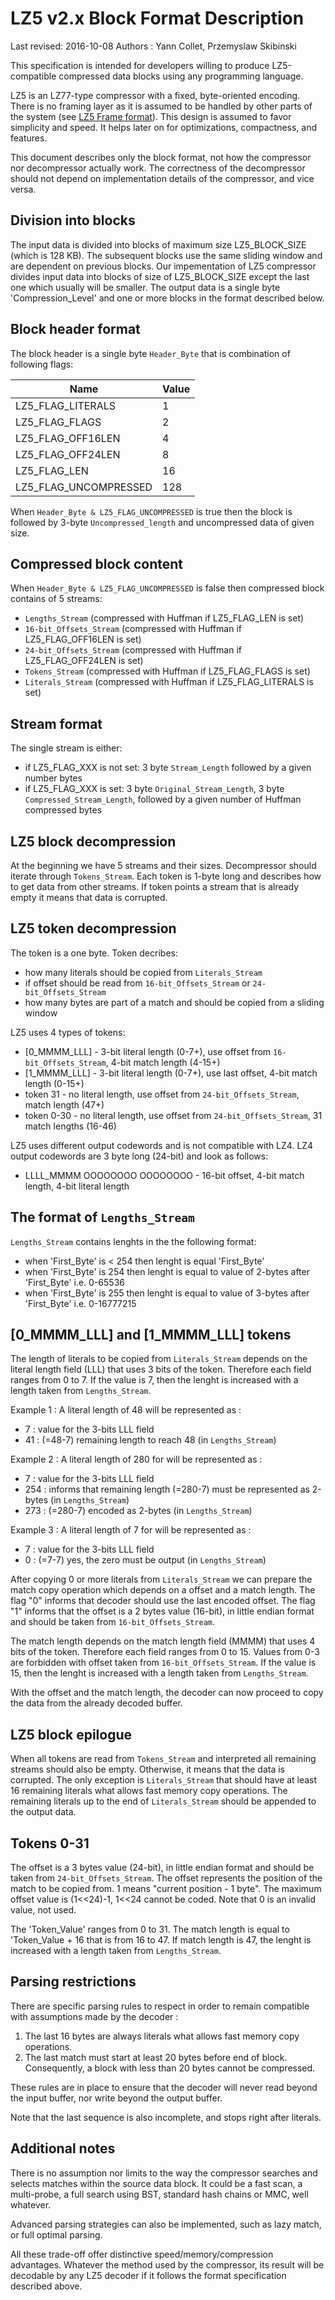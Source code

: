 LZ5 v2.x Block Format Description
============================
Last revised: 2016-10-08
Authors : Yann Collet, Przemyslaw Skibinski


This specification is intended for developers
willing to produce LZ5-compatible compressed data blocks
using any programming language.

LZ5 is an LZ77-type compressor with a fixed, byte-oriented encoding.
There is no framing layer as it is assumed to be handled by other parts of the system (see [LZ5 Frame format]).
This design is assumed to favor simplicity and speed.
It helps later on for optimizations, compactness, and features.

This document describes only the block format,
not how the compressor nor decompressor actually work.
The correctness of the decompressor should not depend
on implementation details of the compressor, and vice versa.

[LZ5 Frame format]: lz5_Frame_format.md


Division into blocks
--------------------

The input data is divided into blocks of maximum size LZ5_BLOCK_SIZE (which is 128 KB). The subsequent blocks use the same sliding window and are dependent on previous blocks.
Our impementation of LZ5 compressor divides input data into blocks of size of LZ5_BLOCK_SIZE except the last one which usually will be smaller.
The output data is a single byte 'Compression_Level' and one or more blocks in the format described below.


Block header format
-----------------------

The block header is a single byte `Header_Byte` that is combination of following flags:

| Name                | Value |
| --------------------- | --- |
| LZ5_FLAG_LITERALS     | 1   |
| LZ5_FLAG_FLAGS        | 2   |
| LZ5_FLAG_OFF16LEN     | 4   |
| LZ5_FLAG_OFF24LEN     | 8   |
| LZ5_FLAG_LEN          | 16  |
| LZ5_FLAG_UNCOMPRESSED | 128 |

When `Header_Byte & LZ5_FLAG_UNCOMPRESSED` is true then the block is followed by 3-byte `Uncompressed_length` and uncompressed data of given size.


Compressed block content
------------------------

When `Header_Byte & LZ5_FLAG_UNCOMPRESSED` is false then compressed block contains of 5 streams:
- `Lengths_Stream` (compressed with Huffman if LZ5_FLAG_LEN is set)
- `16-bit_Offsets_Stream` (compressed with Huffman if LZ5_FLAG_OFF16LEN is set)
- `24-bit_Offsets_Stream` (compressed with Huffman if LZ5_FLAG_OFF24LEN is set)
- `Tokens_Stream` (compressed with Huffman if LZ5_FLAG_FLAGS is set)
- `Literals_Stream` (compressed with Huffman if LZ5_FLAG_LITERALS is set)


Stream format
-------------
The single stream is either:
- if LZ5_FLAG_XXX is not set: 3 byte `Stream_Length` followed by a given number bytes
- if LZ5_FLAG_XXX is set: 3 byte `Original_Stream_Length`, 3 byte `Compressed_Stream_Length`, followed by a given number of Huffman compressed bytes


LZ5 block decompression
-----------------------
At the beginning we have 5 streams and their sizes.
Decompressor should iterate through `Tokens_Stream`. Each token is 1-byte long and describes how to get data from other streams. 
If token points a stream that is already empty it means that data is corrupted.


LZ5 token decompression
-----------------------
The token is a one byte. Token decribes:
- how many literals should be copied from `Literals_Stream`
- if offset should be read from `16-bit_Offsets_Stream` or `24-bit_Offsets_Stream`
- how many bytes are part of a match and should be copied from a sliding window

LZ5 uses 4 types of tokens:
- [0_MMMM_LLL] - 3-bit literal length (0-7+), use offset from `16-bit_Offsets_Stream`, 4-bit match length (4-15+)
- [1_MMMM_LLL] - 3-bit literal length (0-7+), use last offset, 4-bit match length (0-15+)
- token 31     - no literal length, use offset from `24-bit_Offsets_Stream`, match length (47+)
- token 0-30   - no literal length, use offset from `24-bit_Offsets_Stream`, 31 match lengths (16-46)

LZ5 uses different output codewords and is not compatible with LZ4. LZ4 output codewords are 3 byte long (24-bit) and look as follows:
- LLLL_MMMM OOOOOOOO OOOOOOOO - 16-bit offset, 4-bit match length, 4-bit literal length 


The format of `Lengths_Stream`
------------------------------
`Lengths_Stream` contains lenghts in the the following format:
- when 'First_Byte' is < 254 then lenght is equal 'First_Byte'
- when 'First_Byte' is 254 then lenght is equal to value of 2-bytes after 'First_Byte' i.e. 0-65536
- when 'First_Byte' is 255 then lenght is equal to value of 3-bytes after 'First_Byte' i.e. 0-16777215


[0_MMMM_LLL] and [1_MMMM_LLL] tokens
---------------------------------------
The length of literals to be copied from `Literals_Stream` depends on the literal length field (LLL) that uses 3 bits of the token.
Therefore each field ranges from 0 to 7.
If the value is 7, then the lenght is increased with a length taken from `Lengths_Stream`.

Example 1 : A literal length of 48 will be represented as :

  - 7  : value for the 3-bits LLL field
  - 41 : (=48-7) remaining length to reach 48 (in `Lengths_Stream`)

Example 2 : A literal length of 280 for will be represented as :

  - 7   : value for the 3-bits LLL field
  - 254 : informs that remaining length (=280-7) must be represented as 2-bytes (in `Lengths_Stream`)
  - 273 : (=280-7) encoded as 2-bytes (in `Lengths_Stream`)

Example 3 : A literal length of 7 for will be represented as :

  - 7  : value for the 3-bits LLL field
  - 0  : (=7-7) yes, the zero must be output (in `Lengths_Stream`)

After copying 0 or more literals from `Literals_Stream` we can prepare the match copy operation which depends on a offset and a match length.
The flag "0" informs that decoder should use the last encoded offset.
The flag "1" informs that the offset is a 2 bytes value (16-bit), in little endian format and should be taken from `16-bit_Offsets_Stream`.

The match length depends on the match length field (MMMM) that uses 4 bits of the token.
Therefore each field ranges from 0 to 15. Values from 0-3 are forbidden with offset taken from `16-bit_Offsets_Stream`.
If the value is 15, then the lenght is increased with a length taken from `Lengths_Stream`.

With the offset and the match length,
the decoder can now proceed to copy the data from the already decoded buffer.


LZ5 block epilogue
------------------
When all tokens are read from `Tokens_Stream` and interpreted all remaining streams should also be empty.
Otherwise, it means that the data is corrupted. The only exception is `Literals_Stream` that should have at least 16 remaining literals what
allows fast memory copy operations. The remaining literals up to the end of `Literals_Stream` should be appended to the output data.


Tokens 0-31
-----------
The offset is a 3 bytes value (24-bit), in little endian format and should be taken from `24-bit_Offsets_Stream`.
The offset represents the position of the match to be copied from.
1 means "current position - 1 byte".
The maximum offset value is (1<<24)-1, 1<<24 cannot be coded.
Note that 0 is an invalid value, not used. 

The 'Token_Value' ranges from 0 to 31.
The match length is equal to 'Token_Value + 16 that is from 16 to 47.
If match length is 47, the lenght is increased with a length taken from `Lengths_Stream`.


Parsing restrictions
-----------------------
There are specific parsing rules to respect in order to remain compatible
with assumptions made by the decoder :

1. The last 16 bytes are always literals what allows fast memory copy operations.
2. The last match must start at least 20 bytes before end of block.   
   Consequently, a block with less than 20 bytes cannot be compressed.

These rules are in place to ensure that the decoder
will never read beyond the input buffer, nor write beyond the output buffer.

Note that the last sequence is also incomplete,
and stops right after literals.


Additional notes
-----------------------
There is no assumption nor limits to the way the compressor
searches and selects matches within the source data block.
It could be a fast scan, a multi-probe, a full search using BST,
standard hash chains or MMC, well whatever.

Advanced parsing strategies can also be implemented, such as lazy match,
or full optimal parsing.

All these trade-off offer distinctive speed/memory/compression advantages.
Whatever the method used by the compressor, its result will be decodable
by any LZ5 decoder if it follows the format specification described above.
